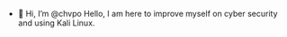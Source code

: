 - 👋 Hi, I’m @chvpo
Hello, I am here to improve myself on cyber security and using Kali Linux.

<!---
chvpo/chvpo is a ✨ special ✨ repository because its `README.md` (this file) appears on your GitHub profile.
You can click the Preview link to take a look at your changes.
--->
